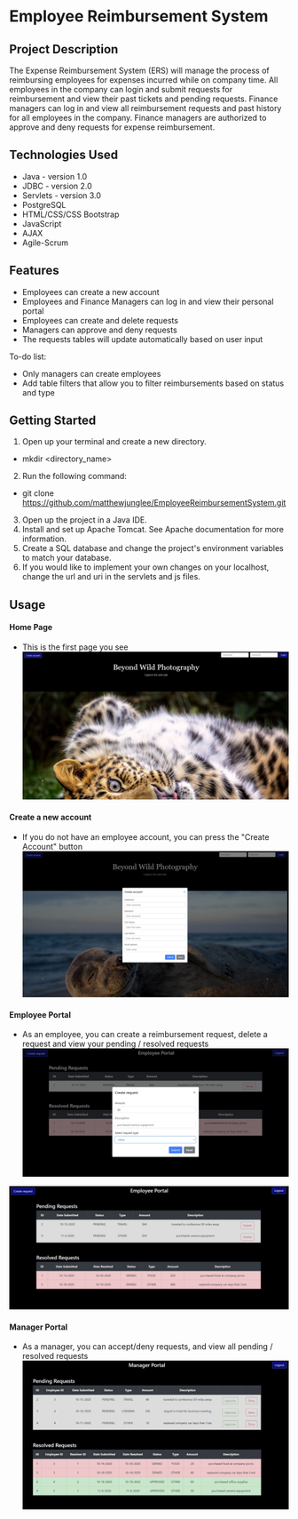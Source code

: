 # Employee Reimbursement System

## Project Description

The Expense Reimbursement System (ERS) will manage the process of reimbursing employees for expenses incurred while on company time.
All employees in the company can login and submit requests for reimbursement and view their past tickets and pending requests.
Finance managers can log in and view all reimbursement requests and past history for all employees in the company. Finance managers 
are authorized to approve and deny requests for expense reimbursement.

## Technologies Used

* Java - version 1.0
* JDBC - version 2.0
* Servlets - version 3.0
* PostgreSQL
* HTML/CSS/CSS Bootstrap
* JavaScript
* AJAX
* Agile-Scrum

## Features

* Employees can create a new account
* Employees and Finance Managers can log in and view their personal portal
* Employees can create and delete requests
* Managers can approve and deny requests
* The requests tables will update automatically based on user input

To-do list:
* Only managers can create employees
* Add table filters that allow you to filter reimbursements based on status and type

## Getting Started

1. Open up your terminal and create a new directory.
  - mkdir <directory_name>
2. Run the following command:
  - git clone https://github.com/matthewjunglee/EmployeeReimbursementSystem.git
3. Open up the project in a Java IDE.
4. Install and set up Apache Tomcat. See Apache documentation for more information.
5. Create a SQL database and change the project's environment variables to match your database.
6. If you would like to implement your own changes on your localhost, change the url and uri in the servlets and js files.

## Usage

#### Home Page
* This is the first page you see
![Home Page](https://github.com/matthewjunglee/EmployeeReimbursementSystem/blob/master/images/LandingPage.JPG?raw=true)

#### Create a new account
* If you do not have an employee account, you can press the "Create Account" button
![Home Page](https://github.com/matthewjunglee/EmployeeReimbursementSystem/blob/master/images/CreateAccountModalForm.JPG?raw=true)

#### Employee Portal
* As an employee, you can create a reimbursement request, delete a request and view your pending / resolved requests
![Home Page](https://github.com/matthewjunglee/EmployeeReimbursementSystem/blob/master/images/CreateRequestModalForm.JPG?raw=true)

![Home Page](https://github.com/matthewjunglee/EmployeeReimbursementSystem/blob/master/images/EmployeePortal.JPG?raw=true)

#### Manager Portal
* As a manager, you can accept/deny requests, and view all pending / resolved requests
![Home Page](https://github.com/matthewjunglee/EmployeeReimbursementSystem/blob/master/images/ManagerPortal.JPG?raw=true)

